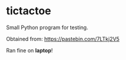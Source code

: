 # tictactoe
Small Python program for testing.

Obtained from:  https://pastebin.com/7LTkj2V5

Ran fine on **laptop**!
